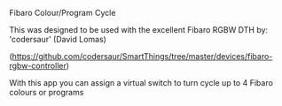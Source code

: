 
Fibaro Colour/Program Cycle

This was designed to be used with the excellent Fibaro RGBW DTH by: 'codersaur' (David Lomas)

(https://github.com/codersaur/SmartThings/tree/master/devices/fibaro-rgbw-controller)


With this app you can assign a virtual switch to turn cycle up to 4 Fibaro colours or programs